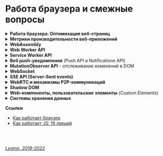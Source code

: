 <h1>Работа браузера и смежные вопросы</h1>

[//]: # (Работа браузера. Оптимизация веб-страниц)
<details id="optimization"><summary><b>Работа браузера. Оптимизация веб-страниц</b></summary><p>

- "дорогие" операции. `Relayout` / `repaint`
- "дорогие" операции чтения (getComputedStyle() и т.д.)

**Общая схема работы**

- Получение ресурсов (`Fetching`) - скачиваем
- Парсинг (`Parsing`)
  - `DOM` (Document Object Model) — абстрактное представление HTML-документа. Дерево
  - `CSSOM` (CSS Object Model) — абстрактное представление правил CSS в виде дерева.
    - Чтение стилей приостанавливает чтение кода страницы
    - Благодаря оптимизациям (например, сканеру предзагрузки) стили могут не блокировать чтение HTML,
    - Но они точно блокируют выполнение JS - в скрипте могут использоваться CSS-селекторы для выборки элементов.
  - по ходу натыкается на блокирующие элементы, например скрипты - приостанавливают обработку до своей полной загрузки.
- `Render Tree` - объединяет DOM и CSSOM в общее дерево рендеринга
  - в Render tree попадают только видимые элементы.
  - Для элементов у которых display: none, вычисления не будут производиться,
  - элементы с visibility: hidden будут участвовать в Layout/Reflow, так же как и псевдоэлементы, у которых имеется
    заполненное свойство content (div::before{content:”Hello”}), хотя их нет в DOM.
- `Layout` - вычисление позиции и размеров элементов.
  - «Расставляем» элементы на странице -> получаем `Layout tree`
  - все дальнейшие повторные операции правильнее называть `Reflow`. Иногда этот процесс называется просто Layout, во
    всех случаях.
  - Определение размеров и местоположений элементов происходит не за один проход по дереву, проход может происходить
    несколько раз, если элементы встречающиеся позже, влияют на предыдущие элементы. В целом это очень сложная
    процедура, требующая значительных вычислительных ресурсов.
  - если элементы не влияют на расположение и размеры других элементов, то их положение и размеры можно просчитать за
    один подход.
  - Именно поэтому при вёрстке макетов рекомендуется «находиться в потоке» — чтобы браузеру не приходилось несколько раз
    пересчитывать один и тот же элемент, так страница отрисовывается быстрее.
  - `Глобальный Layout` — процесс просчёта всего дерева полностью, то есть каждого элемента.
  - `Инкрементальный Layout` — просчитывает только часть.
- `Paint` - отрисовка
  - `Repaint` для последующих повторных операций.
  - Размера и положения элементов недостаточно чтобы отобразить страницу. Нужно знать каким образом «покрасить» эти
    элементы. На этапе Paint/Repaint браузер обходит Layout Tree и создает записи о том как будут отрисованы элементы на
    странице(позиция x,y, ширина, высота, цвет).
  - ресурсоемкий процесс, поэтому для хорошей отзывчивости вашей страницы, необходимо свести к минимуму операции которые
    вызывают Repaint. Вызвать Repaint могут изменения свойств color, background, visibility и подобных, в общем свойств
    которые не изменяют размеров и положения элемента
  - Если какие либо из этих свойств изменяются при анимации, тогда происходит Repaint элементов которые были затронуты и
    слои (об этом подробнее в разделе о Composite) к которым принадлежат эти элементы обрабатываются GPU.
  - каждый раз когда вызывается Reflow, за ним вероятнее всего последует Repaint элемента. То есть если вы измените
    элементу свойство width, произойдет Reflow, а затем и Repaint затронутых элементов.
- Композитинг (`Compositing`) — разделение содержимого страницы на «слои», которые браузер будет перерисовывать
  - Эти слои друг от друга не зависят, из-за чего изменение элемента в одном слое не затрагивает элементы из других
    слоёв, и перерисовывать их становится не нужно.
  - пора конечной отрисовки элементов на странице. Для этого браузер на этапе Composite группирует различные элементы по
    слоям, растрирует эти слои, то есть отрисовывает пиксели и затем объединяет эти слои в готовую страницу в отдельном
    потоке композитора (compositor thread ). Все это делается для повышения производительности страницы. Теперь при
    скролле страницы достаточно просто сдвинуть в необходимый отрисованный слой и заново объединить слои в потоке
    композитора.
  - Так как размеры слоев могут быть достаточно большими, поток композитора также разделяет их на части (Tiles) и
    отрисовывает в первую очередь те части, которые видны в данный момент в окне браузера.
  - Layout, и Paint работают за счёт CPU (central process unit), поэтому относительно медленные. Плавные анимации при
    таком раскладе невероятно дорогие.
  - Для плавных анимаций в браузерах предусмотрен композитинг (Compositing).
  - Именно из-за разнесения элементов по разным композиционным слоям свойство transform не так сильно нагружает браузер.
    Поэтому чтобы анимации не тормозили, их рекомендуется делать с применением transform и opacity.
  - этап Composite происходит в отдельном потоке композитора, а не в основном, то вычисления в JS никак не влияют на
    него. Даже если вся страница подвиснет из-за бесконечного цикла в JS, анимация которая реализована с помощью
    transform, opacity продолжит свое выполнение.
  - Благодаря тому что элементы расположены на отдельных слоях, Reflow и Repaint для элементов одного слоя не
    затрагивают элементы на остальных слоях, но бывают исключения
- `Reflow` (`Relayout`, `Layout`) и `Repaint` - перестановка и перерисовка
  - Браузер перерисовывает экран каждый раз, когда на странице происходят какие-то изменения.
  - Reflow срабатывает когда вы
    - меняете св-во стиля, которое отвечает за положение и размеры элемента — идёт Reflow всех элементов, на которые
      могут повлиять эти изменения
    - пытаетесь получить метрики элемента с помощью JS (`elem.getBoundingClientRect()`,
      `elem.offsetLeft`, `elem.clientLeft` и т.д.),
    - производите скроллинг
    - запускаете выполнение события.
  - Reflow могут быть подвергнуты как отдельные ветки Render Tree, так и все дерево.
  - Чем глубже вложенность элемента в Render Tree — тем больше элементов будут затронуты при Reflow. Поэтому сохраняйте
    структуру документа как можно более плоской.
  - Так же следует уменьшить количество CSS правил и избавиться от правил которые вы не используете.
  - Layout / Reflow происходит в основном потоке браузера — там же где исполняется JS, крутится Event Loop и т. д. Когда
    исполняется тяжелый JS-код, Reflow будет блокирован => интерактивность страницы также будет заблокирована.
  - Один цикл обновления (перерисовки страницы) — это `animation frame`.

**Общие рекомендации**

- Обращаться к DOM как можно реже.
  - Если обратился — сохрани элемент в переменной, чтоб не искать повторно
- Минимизируйте перерисовку (`Repaint`) и перестановку (`Reflow`).
  - Минимизировать изменения компоновки и геометрии (требуют перестановки Reflow, а потом Repaint):
    - Добавляются или удаляются визуальные элементы DOM
    - Элемент меняет положение
    - Элементы меняют размер (из-за полей, отступов, толщины границы, ширины, высоты и т. Д.)
    - Изменения содержимого, например, изменения текста или изображения заменены на другой размер
    - Отрисовка начальной страницы
    - Размер окна браузера изменен
  - Объединить несколько изменений DOM и изменений стиля в один пакет и применить их все сразу.
  -
  - ПОЧЕМУ:
    - `Reflow` / `Relayout`. Когда изменяется геометрия элемента (ширина и высота) - браузер пересчитывает
      геометрическое
      значение элемента и геометрию / положение других элементов, затронутых изменением. Например, border стал толще или
      к
      абзацу добавили текст. Браузер делает недействительными части дерева визуализации и перестраивает дерево
      визуализации.
    - `Repaint` - после завершения перекомпоновки браузер перерисовывает затронутую часть,
- Минимизировать количество запросов информации о макете
  - Избегать получения информации о макете:
    - `offset`: offsetTop, offsetLeft, offsetWidth, offsetHeight
    - `scroll`: scrollTop, scrollLeft, scrollWidth, scrollHeight
    - `client`: clientTop, clientLeft, clientWidth, clientHeight
    - `getComputedStyle()`
  - В процессе смены стиля лучше не использовать ни один из вышеперечисленных атрибутов.
  - Если запросил — назначь ее локальной переменной, и потом бери оттуда.
  -
  - ПОЧЕМУ:
    - браузеры используют "очереди", чтобы оптимизировать количество `Reflow` и выполнять их партиями. При запросе
      информации о макете (смещения, значения прокрутки или вычисляемую информацию о стиле) — браузер обновляет очередь
      и применяет все изменения, чтобы вернуть обновленное значение.
    - Информация о макете, возвращаемая этими свойствами и методами, должна быть обновлена, поэтому браузер должен
      выполнить изменения и переформатировать очередь отрисовки, чтобы вернуть правильное значение.
- Уменьшить количество `агентов событий`
  - Когда на странице много элементов, и каждый из них привязан к одному или нескольким событиям (например, `onclick`),
    это может повлиять на производительность.
  - Чем больше узлов DOM нужно получить и изменить, тем медленнее приложение.
  - Кроме того, дополнительные события требуют времени обработки, и браузеру необходимо отслеживать каждое событие,
    которое потребляет память.

**Критические этапы рендеринга (Critical Rendering Path)**

Последовательность шагов, которые выполняет браузер, когда преобразуется HTML, CSS и JS в пиксели на экране.<br>
Оптимизация этих шагов улучшает производительность рендера.

CRP состоит из работы с:

- Document Object Model (DOM),
- CSS Object Model (CSSOM),
- деревом рендера (render tree)
- компоновкой объектов (layout)

Объектная модель документа DOM создаётся в тот момент, когда браузер парсит HTML. Этот HTML может запрашивать
JavaScript, который может модифицировать DOM. HTML может запросить стили, которые участвуют в создании CSS Object Model.
Движок браузера комбинирует эти две объектные модели, чтобы создать дерево рендера (render tree). Компоновка (layout)
определяет размеры и позицию каждого элемента на странице. Как только компоновка определена - пиксели отрисовываются на
экране.

- [MDN - Критические этапы рендеринга](https://developer.mozilla.org/ru/docs/Web/Performance/Critical_rendering_path)
- [MDN - Понимание критического пути рендеринга](https://habr.com/ru/post/320430/)
- [MDN - Web Performance (ru)](https://developer.mozilla.org/ru/docs/Web/Performance)

***

**Советы по оптимизации рендеринга web-страниц (разбирать)**

**Оптимизация производительности рендеринга**

- в первую очередь загружать критические запросы (html,css, шрифты...). Т.е. управлять приоритетом загрузки статического
  контента. Например через `<link rel="preload">`
- Использование CSS-спрайтов
- Уменьшите количество HTTP-запросов. Используйте поддомены для параллельного скачивания
- Оптимизация изображений - формат, размер, вектор, CSS-графика...
- Оптимизировать количество шрифтов
- JS - избегать лишних зависимостей
- Используйте CDN для загрузки популярных JavaScript библиотек
- минимизация CSS & JS
- Разделение кода (code splitting) - ленивая загрузка, динамический импорт... Подгружать не самые важные вещи только
  когда они понадобятся
- кэширование - на стороне сервера, на стороне клиента ( HTTP-заголовок Expires )

***

- JS.
  - не блокировать пользовательский интерфейс
  - эффективно использовать память
  - избегать использования setTimeout() и setInterval() для обновления внешнего вида элементов страниц.
  - переносить длительные вычисления в [`веб-воркеры`](/Pages/Network/Browser.md).
  - для изменений в DOM использовать микро-задачи, разбитые на N кадров.
- Прочее
  - уменьшить сложность CSS селекторов.
  - Уменьшите число элементов, для которых вычисляем стили. Лучше менять стиль N элементов, а не всю стр.
  - Стараться не менять этих свойств: ширина, высота, позиция элемента (геометр. характеристики) — они требуют
    изменения макета.
  - Использовать flexbox вместо старых моделей создания макетов - работает быстрее, дает сильный прирост
    производительности.
  - Избегайте периодического изменение параметров элементов и их последующего считывания. Т.е. меняю стиль элемента (
    например, динамически добавляю CSS-класс), а потом считываю его параметры (вроде offsetHeight или offsetWidth) из
    предыдущего кадра => браузеру надо применить изменения стиля, создать макет и возвратить нужные данные.
  - Избегать анимации свойств элементов, которые вызывают изменение макета страницы (например width и height)

Если вы хотите оптимизировать своё приложение с учётом особенностей рендеринга страниц, существует пять основных
областей, которые вы можете контролировать, и на которые нужно обратить внимание.

- **JavaScript**. В предыдущих материалах этой серии мы рассказывали о том, как писать оптимизированный JS-код, не
  блокирующий пользовательский интерфейс, эффективно использующий память и реализующий другие полезные техники. Когда
  речь идёт о рендеринге, нам нужно учитывать то, как JS-код будет взаимодействовать с элементами DOM на странице.
  JavaScript может вносить множество изменений в пользовательский интерфейс, особенно если речь идёт об одностраничных
  приложениях.
- **Вычисление стилей**. Это — процесс определения того, какое CSS-правило применяется к конкретному элементу с учётом
  соответствующих этому элементу селекторов. После определения правил осуществляется их применение и вычисление
  итогового стиля для каждого элемента.
- **Формирование макета страницы**. После того, как браузер узнает о том, какие стили применяются к элементу, он может
  приступить к вычислению того, как много места на экране займёт этот элемент, и к нахождению его позиции. Модель макета
  веб-страницы указывает на то, что одни элементы могут влиять на другие элементы. Например, ширина элемента <body>
  может влиять на ширину дочерних элементов, и так далее. Всё это означает, что процесс формирования макета — это
  задача, требующая интенсивных вычислений. Кроме того, вывод элементов выполняется на множество слоёв.
- **Отрисовка**. Именно здесь выполняется преобразование всего, что было вычислено ранее, в пиксели, выводимые на экран.
  Этот процесс включает в себя вывод текста, цветов, изображений, границ, теней, и так далее. Речь идёт о каждой видимой
  части каждого элемента.
- **Компоновка**. Так как части страницы вполне могут быть выведены на различных слоях, их требуется совместить в едином
  окне в нужном порядке, что приведёт к правильному выводу страницы. Это очень важно, особенно — для перекрывающихся
  элементов.

**Оптимизация JS-кода**

JavaScript-код часто приводит к изменению того, что можно наблюдать в браузере. Особенно это актуально для
одностраничных приложений. Вот несколько советов, касающихся оптимизации JS для улучшения процесса рендеринга страниц.

- Избегайте использования функций setTimeout() и setInterval() для обновления внешнего вида элементов страниц. Эти
  функции вызывают коллбэк в некоторый момент формирования кадра, возможно, в самом конце. Нам же нужно вызвать команду,
  приводящую к визуальным изменениям, в начале кадра, и не пропустить его.
- Переносите длительные вычисления в веб-воркеры.
- Используйте для выполнения изменений в DOM микро-задачи, разбитые на несколько кадров. Этим следует пользоваться
  тогда, когда задача нуждается в доступе к DOM, а доступ к DOM, из веб-воркера, например, получить нельзя. Это
  означает, что большую задачу нужно разбить на более мелкие и выполнять их внутри requestAnimationFrame, setTimeout,
  или setInterval, в зависимости от особенностей задачи.

**Оптимизация CSS**

Модификация DOM путём добавления и удаления элементов, изменения атрибутов и других подобных действий приведёт к тому,
что браузеру придётся пересчитать стили элементов, и, во многих случаях, макет всей страницы, или, по крайней мере,
некоторой её части. Для оптимизации процесса рендеринга страницы учитывайте следующее.

- Уменьшите сложность селекторов. Использование сложных селекторов может привести к тому, что работа с ними займёт более
  50% времени, необходимого для вычисления стилей элемента, остальное время уйдёт на конструирование самого стиля.
- Уменьшите число элементов, для которых нужно выполнять вычисление стилей. То есть, лучше, если изменение стиля будет
  направлено на несколько элементов, а не на всю страницу.

**Оптимизация макета**

Пересчёт макета страницы может требовать серьёзных системных ресурсов. Для оптимизации этого процесса примите во
внимание следующее.

- Уменьшите число ситуаций, приводящих к пересчёту макета. Когда вы меняете стили, браузер выясняет, требуется ли
  пересчёт макета для отражения этих изменений. Изменения свойств, таких, как ширина, высота, или позиция элемента (в
  целом, речь идёт о геометрических характеристиках элементов), требуют изменения макета. Поэтому, без крайней
  необходимости, не меняйте подобные свойства.
- Всегда, когда это возможно, используйте модель flexbox вместо более старых моделей создания макетов. Эта модель
  работает быстрее, чем другие, что может дать значительный прирост производительности.
- Избегайте модели работы с документом, предусматривающей периодическое изменение параметров элементов и их последующее
  считывание. В JavaScript доступны параметры элементов DOM (вроде offsetHeight или offsetWidth) из предыдущего кадра.
  Считывание этих параметров проблем не вызывает. Однако, если вы, до чтения подобных параметров, меняете стиль
  элемента (например, динамически добавляя к нему какой-то CSS-класс), браузеру потребуется потратить немало ресурсов
  для того, чтобы применить изменения стиля, создать макет и возвратить в программу нужные данные. Это может замедлить
  программу, подобного стоит избегать всегда, когда это возможно.

**Оптимизация отрисовки**

Часто эта задача отнимает больше всего времени, поэтому важно избегать ситуаций, приводящих к перерисовке страницы. Вот
что здесь можно сделать.

- Изменение любого свойства, за исключений трансформаций и изменений прозрачности, приводит к перерисовке. Используйте
  эти возможности умеренно.
- Если ваши действия вызвали пересчёт макета, это приводит и к вызову перерисовки страницы, так как изменения
  геометрических параметров элемента ведут и к его визуальным изменениям.
- Уменьшайте области страниц, которые необходимо перерисовывать, грамотно управляя расположением слоёв и анимацией.

**Оптимизация производительности анимаций**

Как и за всё остальное в этом мире, за анимацию надо платить. При этом анимирование некоторых свойств обходится
«дешевле», чем анимирование других. Например, анимирование свойств width и height элемента приводит к изменению его
геометрии и может привести к тому, что другие элементы на странице переместятся или изменят размер. Этот процесс
называется формированием макета страницы. Об этом мы говорили в одном из предыдущих материалов.

В целом, следует избегать анимации свойств элементов, которые вызывают изменение макета страницы или её перерисовку. Для
большинства современных браузеров это означает ограничение анимациями opacity и transform.

**Ссылки**

- [Высокопроизводительная работа JS-Dom](https://russianblogs.com/article/26561365280/)
- [Дока - Как браузер рисует страницы](https://doka.guide/js/how-the-browser-creates-pages/)
- [Medium - Reflow, Repaint, Composite — что это и как это работает?](https://rashidovr.medium.com/reflow-repaint-composite-%D1%87%D1%82%D0%BE-%D1%8D%D1%82%D0%BE-%D0%B8-%D0%BA%D0%B0%D0%BA-%D1%8D%D1%82%D0%BE-%D1%80%D0%B0%D0%B1%D0%BE%D1%82%D0%B0%D0%B5%D1%82-a777c5760295)

- [Как работает JS: движки рендеринга веб-страниц и советы по оптимизации их производительности](https://habr.com/ru/company/ruvds/blog/351802/)
- [Как работает браузер](https://www.html5rocks.com/ru/tutorials/internals/howbrowserswork/)
- [Mozilla Firefox - документация по инструментам разработчика Firefox](https://developer.mozilla.org/ru/docs/Tools)

- [Как работает JS: движки рендеринга веб-страниц и советы по оптимизации их производительности](https://habr.com/ru/company/ruvds/blog/351802/)
- [Оптимизация веб-страницы: подробное руководство (2017)](https://proglib.io/p/web-optimization)
- [Руководство разработчика по оптимизации скорости работы веб-сайтов](https://zen.yandex.ru/media/nuancesprog/rukovodstvo-razrabotchika-po-optimizacii-skorosti-raboty-vebsaitov-5f591dc3deed59545af749b5)

- [MDN - Критические этапы рендеринга](https://developer.mozilla.org/ru/docs/Web/Performance/Critical_rendering_path)
- [MDN - Понимание критического пути рендеринга](https://habr.com/ru/post/320430/)
- [MDN - Web Performance (ru). ИЗУЧАТЬ!](https://developer.mozilla.org/ru/docs/Web/Performance)

<br></p>
</details>   

[//]: # (Метрики производительности веб-приложений)
<details><summary><b>Метрики производительности веб-приложений</b></summary><p>

Есть много разных метрик - люди смотрят сайт с разных устройств, из разных стран, на разных браузерах, с интернетом разной скорости...<br>
Поэтому используют `многомерное (многовариантное) тестирование`

Раньше использовали метрику «PageLoad» — однократное измерение времени открытия страницы. Но сейчас всё сложнее.
<br>
<br>

**Core Web Vitals**

Набор показателей, для измерения фактической производительности веб-сайта<br>
Представлен Google в 2019 году.

Эти метрики измеряются во всех браузерах на базе Chrome. Для Desktop и Android.<br> 
Включая робота Googlebot, который использует эти оценки, чтобы влиять на рейтинг страницы.

Метрики Core Web Vitals
- `Показатель первого контента` (First Contentful Paint, FCP)
  - сколько времени требуется, чтобы показать пользователю, что запрос получен и страница загрузится/
  - Например - отображение title страницы на вкладке браузера
- `Показатель наиболее объемного контента` (Largest Contentful Paint, LCP)
  - сколько времени требуется, чтобы браузер отобразил на экране наибольший объем содержимого.
- `Совокупный сдвиг макета` (Cumulative Layout Shift, CLS)
  - измеряет, насколько содержимое страницы перемещается по мере загрузки и рендеринга другого содержимого
  - Сдвиги макета, которые передвигают важный контент, действительно неприятны в использовании.
- `Задержка первого входа` (First Input Delay, FID)
  - действительно ли страница уже загружена, когда пользователь думает, что видит готовую страницу. 
  - Если браузер загружает, анализирует и запускает JavaScript, когда пользователь нажимает на страницу, будет задержка, пока браузер не сможет обработать событие и инициировать событие клика. FID измеряет эту задержку.
- `Время до первого байта` (Time To First Byte, TTFB)
  - время, пока сервер не вернет первый байт данных
- `Индекс скорости` (Speed Index, SI)
  - измеряет видимые изменения во время загрузки веб-страницы, чтобы определить, когда пользователь считает, что веб-страница загружена.
- `Время до интерактивности` (Time to Interactive, TTI)
  -  показатель `Chrome Lighthouse`, который измеряет время, необходимое для того, чтобы страница стала полностью интерактивной, включая отрисовку, завершение JavaScript и завершение браузером своих фоновых задач.
- `Общее время блокировки` (Total Blocking Time, TBT)
  - время, когда ввод данных пользователем откладывается из-за фоновых задач браузера, таких как обработка JavaScript или синтаксический анализ CSS. 
  - Измеряет, насколько загружен браузер, чтобы загрузить вашу веб-страницу.
- `` ()
  - 
<br>
<br>




**ДРУГИЕ МЕТРИКИ**

**Метрики производительности сайта**
- Время появления заголовка
  - от запроса до момента когда заголовок вашего сайта появляется на вкладке браузера
  - определяется скоростью доставки с исходного сервера в браузер пользователя
- Время рендеринга
  - от запроса до отображения содержимого в окне
- Время начала взаимодействия 
  - от запроса до момента когда пользователь может что-то сделать на странице
- Время работы DNS
  - сколько требуется провайдеру DNS для преобразования доменного имени в IP-адрес
- Время соединения
  - от запроса до установления соединения между браузером и сервером
- Время до первого байта
  - от запроса до получения первого байта
  - Порядок, в котором пользователи получают информацию, важен, и некоторые небольшие изменения в вашем коде могут повысить этот показатель производительности веб-сайта.
  - Статический контент, который кажется одинаковым для всех пользователей, должен быть отделен от динамического контента, специфичного для отдельного посетителя. Таким образом, пользователи сразу же получат ваш контент, ожидая загрузки более медленного персонализированного контента.
- Время до последнего байта
  -  Качество вашего кода и запросов к базе данных играют большую роль в этом показателе.
<br>
<br>

**Сложность контента и метрики производительности сайта**
- Общий вес
  - Общее количество байтов, которые получает пользователь.
  - Средний размер страницы в 2010 - 0,7 mb (702 kb)
  - Средний размер страницы в 2016 - 2,3 mb
  - Средний размер страницы в 2022 - 4,6 мб
- Общее количество assets
  - в данном случае важно именно количество, а не вес каждого. Несколько крупных загрузятся быстрее чем много мелких. 
  - Поэтому используется объединение, спрайты картинок и т.д. 
  - `assets` (в данном контексте) — наборы файлов, которые используются на HTML-странице.Файлы css, скрипты, изображения, шрифты... Иногда так называют только css- и js-файлы.
  - Основной подход – все css- и js-файлы собираются в папке, там они объединяются, и уже оттуда они подключаются в HTML-код. При объединении файлов может использоваться сжатие (минификация) – удаление лишних пробелов, переводов строк, комментариев и т.д.
- Сторонние домены
  - чем меньше ресурсов расположено на сторонних доменах - тем больше контроля.
  - желательно размещать все ресурсы на своем домене или на проверенных доменах, которым доверяю
    <br>
    <br>

**Поведение пользователя и метрики производительности сайта**
- Частота ошибок сайта
  - Среднее количество проблемных запросов по сравнению с общим количеством запросов.
  - Например, может увеличиться количество ошибок при высоких нагрузках - когда много пользователей одновременно запрашивают ресурс с сервера.
- Показатель отказов
  - когда пользователь быстро уходит с сайта, не просмотрев его толком
  - Возможными причинами высоких показателей отказов могут быть плохо подобранные ключевые слова, медленная загрузка или неприятный графический дизайн.
- Топ страниц
  - отслеживать какие страницы сайта самые популярные => можно сделать вывод: что нужно пользователям, и доработать сайт
- Показатель конверсии
  - позволяет вам узнать, делают ли пользователи то, что вы хотите, когда они посещают ваш сайт. 
  - Коэффициент конверсии рассчитывается путем простого деления количества уникальных посетителей на количество конверсий.
    <br>
    <br>

**Реальная и воспринимаемая производительность**

Прежде всего важна «воспринимаемая произодительность».<br>
Например, реализация ленивой загрузки технически может сделать ваш сайт быстрее, но добавление индикатора прогресса к отдельным ресурсам по мере их загрузки заставляет пользователей лучше осознавать проходящее время, поэтому они на самом деле воспринимают сайт как загружаемый медленно. Если вы собираетесь использовать ленивую загрузку, не забудьте убрать индикатор.
<br>
<br>

**Ссылки**

- [Измерение веб-производительности в 2021 году: полное руководство](https://webformyself.com/izmerenie-veb-proizvoditelnosti-v-2021-godu-polnoe-rukovodstvo/)
- [Habr - Lighthouse. Руководство по оптимизации сайтов для начинающих](https://habr.com/ru/company/htmlacademy/blog/585866/)
- [Firefox Profiler - Оф. документация (en)](https://profiler.firefox.com/docs/#/)
- [Habr - Метрики производительности для исследования невероятно быстрых веб-приложений (2019)](https://habr.com/ru/company/ruvds/blog/470872/)
- [Измеряем производительность веб-приложений. Progressive Web Metrics: что это, зачем нужно и как использовать (2017)](https://gb.ru/posts/what_is_pwm)
- [MDN - Основы производительности](https://developer.mozilla.org/ru/docs/Web/Performance/Fundamentals)
- [Habr - Чем измерить метрики производительности приложения (2022)](https://habr.com/ru/company/2gis/blog/659239/)
- [14 важных показателей производительности сайта, которые вам стоит использовать (en)](https://www.keycdn.com/blog/website-performance-metrics)

<br></p>
</details>


[//]: # (WebAssembly)
<details><summary><b>WebAssembly</b></summary><p>

WebAssembly (WASM) — бинарный формат, позволяющий запускать код в браузере

Точнее: бинарный формат инструкций для стековой виртуальной машины. WebAssembly спроектирован как портативная цель
компиляции для высокоуровневых языков, таких как C/C++/Rust, которую можно развертывать в web для клиентских и серверных
приложений.

Представляет собой переносимое абстрактное синтаксическое дерево, обеспечивающее как более быстрый анализ, так и более
быстрое выполнение кода, чем JavaScript.

Это эффективный низкоуровневый байт-код для веб-приложений. Wasm даёт возможность разработки функционала веб-страниц на
языках, отличных от JavaScript (например, это C, C++, Rust и другие). Код на этих языках компилируется (статически) в
WebAssembly. В результате получается веб-приложение, которое быстро загружается и отличается очень высокой
производительностью.

**Зачем?**

- быстро исполнять код в браузере. Быстрее чем JavaScript — в идеале, со скоростью света родного кода нашего процессора.
- Zero configuration — решение «из коробки», без установки, нужен только браузер.
- Безопасно — новая технология не должна создавать новых угроз.
- Кросс-платформенно — у нас есть несколько платформ, включая мобильные, несколько операционных систем.
- Удобно для разработчиков — нужны удобные средства разработки и отладки.

В принципе,эту задачу решает JS. Что плохо: нужен плагин и/или runtime ⇒ нет zero configuration. У JS есть внутренние
ограничения, которые уже не позволят сделать его радикально быстрее.

Потенциальные альтернативы (не прижились):

- NaCl (Native Client) - Google
- PNaCl (Portable Native Client) - LLVM IR subset.
- asm.js - Mozilla

**Преимущества WebAssembly**

- Скорость — почти как родной код.
- Эффективность — бинарный формат, быстрый парсинг и компиляция.
- Портируемость — все браузеры и операционные системы.
- Безопасность — запуск в sandbox.
- Удобство отладки — поддержка отладки в браузерах, отладчик есть уже сейчас.
  - Открытый стандарт — то есть это уже не инициатива отдельной компании, пытающейся «перетянуть одеяло на себя». Стандарт уже принят, в 2017 году.

**Так что же такое WebAssembly?**

- Бинарный формат
- НЕ язык программирования, а байт-код. Мы же не называем Java-байткод языком программирования.
- Загружается в браузер и исполняется в браузере. Формально, WebAssembly исполняется JavaScript-движком, а не самим
  браузером, поэтому есть и другие варианты исполнения, например, под NodeJS.
- Исполняется виртуальной машиной. Это простая стековая машина с памятью, простота позволяет легко реализовать её для
  любого современного процессора.
- НЕ имеет ничего общего с Web, кроме того что общается с внешним миром через JavaScript. Действительно, WebAssembly это
  просто виртуальная машина, имеющая память и исполняющая инструкции.

**Unsorted**
WebAssembly - это просто куски кода внутри js-программы которые работают максимально быстро.
Также и WebCL(использование параллельных вычеслений на видеокарте)

Просто js работает в 2-5 раз медленнее чем аналогичная программа на Си (производительность отжирает интерпретатор).
Для преодоления этой проблемы в js внедряют WebAssembly и WebCL чтобы добиться максимально возможной производительности

Улучшение JavaScript: Реализуйте все критичные вещи на wasm и импортируйте его как стандартный JavaScript модуль.

WebAssembly определяет абстрактное синтаксическое дерево (как и JavaScript) в бинарном формате. Вы можете писать код и
чистить его от ошибок в текстовом формате. WebAssembly легко читаем.

Улучшение для браузеров: Браузеры будут понимать бинарный формат, а это значит, что разработчики смогут компилировать
бинарники, которые можно сжать гораздо больше, чем используемые сегодня текстовые файлы с JavaScript. Чем меньше файл,
тем быстрее загрузка. В зависимости от возможностей оптимизации времени компиляции, код на WebAssembly может
передаваться и запускаться быстрее, чем на JavaScript!

Цель для компиляции: Возможность другим языкам, получить первоклассную двоичную поддержку через весь стек веб-платформы.

WebAssembly может увеличить скорость JavaScript в разы!

WebAssembly позволяет использовать больше языков в веб-разработке

WebAssembly добавляет вещи, которые большинство JS разработчиков не хотят видеть в JavaScript. Сама функциональность
нужна, но вот в JavaScript ей места точно нет. Тем более, что мы можем получить все эти функции с помощью компиляции с
других языков программирования.

Фактически, WebAssembly предоставляет нам альтернативный компилятор — созданный специально для этих целей.

Теперь, нам будет гораздо легче портировать код, который сильно зависит от, например, совместно используемых цепочек
памяти. Я уверен, что написать компилятор для WebAssembly будет легче, чем написать компилятор для JavaScript, а все
потому, что первый гарантирует лучший перенос функций языка в заданное абстрактное синтаксическое дерево.

То, что все старые языки программирования теперь без проблем могут быть использованы в Сети — это хорошо, однако главное
не в этом.

WebAssembly является отличным основанием для разработчиков начать работу над новыми языками программирования.

<br>

WebAssembly или wasm – это низкоуровневый формат байт-кода для клиентских скриптов на стороне браузера.

При компиляции в WebAssembly вы делаете свою программу доступной для всех платформ, на которых поддерживается wasm,
другими словами, для всех браузеров (и не только)

На практике WebAssembly реализуется разработчиками браузеров на основе существующего JavaScript-движка. По сути, он
предназначен для замены JavaScript как целевого языка. Например, вместо компиляции TypeScript в JavaScript его
разработчики теперь могут компилировать свой код в WebAssembly. Иными словами, это не новая виртуальная машина, это
новый формат для той же самой виртуальной машины JavaScript, которая включена в каждый браузер. Это позволит
использовать существующую инфраструктуру JavaScript без использования самого JavaScript.

Во-первых, новый формат WebAssembly обещает значительное увеличение производительности парсинга - тип бинарного формата,
используемый в WebAssembly, может быть декодирован гораздо быстрее, чем JavaScript может быть пропарсен (эксперименты
показывают более чем 20-кратную разницу). Это позволит использовать в вебе ПО, которое раньше было бы нецелесообразно
разрабатывать, например: виртуальные машины, виртуальную реальность, распознавание изображений и многое другое.

Больше не придётся использовать JavaScript для веба, только потому что это единственное, что выполняется в браузере.
JavaScript имеет плохую репутацию, хотя на самом деле это хороший язык в том, для чего он предназначен: позволяет быстро
писать небольшие скрипты. Однако в настоящее время вы вынуждены использовать его для всего, что запускается в вебе, и
это проблема для многих крупных проектов.

WebAssembly можно будет переносить на другие платформы. Это означает, что, если вы пишете программное обеспечение на
языке, который компилируется в WebAssembly, вы сможете запустить его на .NET.

<br>

В отличие от других подходов для достижения нативного опыта, WebAssembly не требует встроенных плагинов, а запускается
внутри веб-платформы. Это значит, что разработчики могут интегрировать библиотеки WebAssembly для сложных вычислительных
процессов (сжатие данных, распознавание лиц) в существующие JavaScript-приложения для снижения нагрузки.

WebAssembly – это инициатива, направленная на создание безопасного, переносимого и быстрого для загрузки и исполнения
формата кода, подходящего для Web. WebAssembly – это не язык программирования. Это – цель компиляции, у которой имеются
спецификации текстового и бинарного форматов. Это означает, что другие низкоуровневые языки, такие, как C/C++, Rust,
Swift, и так далее, можно скомпилировать в WebAssembly. WebAssembly даёт доступ к тем же API, что и браузерный
JavaScript, органично встраивается в существующий стек технологий. Для компиляции кода в формат WebAssembly используется
Emscripten.

Emscripten – это компилятор из байт-кода LLVM в JavaScript. То есть, с его помощью можно скомпилировать в JavaScript
программы, написанные на C/C++ или на любых других языках, код на которых можно преобразовать в формат LLVM.

Веб-приложения, написанные на WebAssembly, могут запускаться на скорости, близкой к нативной, потому что весь код
анализируется и компилируется преждевременно. Браузер сразу видит инструкции на машинном языке, которые он может сразу
проверить, оптимизировать и запустить.

В каком-то смысле WebAssembly меняет работу веб-разработчика и фундаментальные свойства веба. С помощью WebAssembly и
сопутствующего набора инструментов программы, написанные на C и C++, могут быть перемещены в веб для запуска с близкой к
нативным приложениям производительностью. Мы ожидаем, что, с развитием WebAssembly, вы сможете поступать так же с
языками создания мобильных приложений – то есть, Java, Swift и C#.

<br>

**Время загрузки**

Для того, чтобы запустить JavaScript-программу, браузеру сначала нужно загрузить все .js-файлы, которые хранятся и
передаются по сети в виде обычного текста.

Wasm — это низкоуровневый язык, похожий на ассемблер. WebAssembly-программы загружаются браузером быстрее, так как через
интернет нужно передать уже скомпилированные файлы в весьма компактном бинарном формате.

**Выполнение**

Сегодня wasm-программы выполняются лишь на 20% медленнее чем машинный код. Это, без сомнения, достойный результат. Ведь
речь идёт о формате, который компилируется в особом окружении и запускается с применением множества ограничений, которые
обеспечивают высокий уровень безопасности. Подобное замедление в сравнении с машинным кодом в этом свете выглядит не
таким уж и большим. Кроме того, в будущем ожидается повышение производительности wasm-кода.

Ещё интереснее то, что wasm платформенно-независим. Его поддержка имеется во всех ведущих браузерных движках, которые
демонстрируют примерно одинаковую производительность при выполнении wasm-кода.

**Оптимизация кода**

Если рассматривать wasm в конвейере JS-движка, то окажется, что wasm-код не нуждается в анализе и в нескольких проходах
компиляции. Он уже оптимизирован и готов к использованию. Т.е. мы проскакиваем несколько трудозатратных стадий.

Wasm-код оптимизируется в ходе статической компиляции. При работе с ним не нужно разбирать текстовые файлы. Благодаря
wasm в нашем распоряжении оказываются бинарные файлы, которые достаточно лишь преобразовать в машинный код. Все
улучшения в этот код были внесены при компиляции, которая производится до того, как он попадает в браузер.
Всё это делает выполнение wasm гораздо более эффективным, так как немало шагов по превращению текста программы в
оптимизированный машинный код можно пропустить.

**Ссылки:**

- [Habr - Знакомство с WebAssembly](https://m.habr.com/ru/post/342180/)
- [Habr - Как работает JS: особенности и сфера применения WebAssembly](https://habr.com/ru/company/ruvds/blog/343568/)
- [Habr - WebAssembly: начало новой эры](https://m.habr.com/ru/post/261205/)
- [Почему WebAssembly значительно изменит веб](https://apptractor.ru/info/articles/pochemu-webassembly-znachitelno-izmenyaet-veb.html)
- [Введение в WebAssembly: как устроена технология и почему она важна](https://tproger.ru/translations/introduction-to-webassembly/)
- [Википедия - WebAssembly](https://ru.wikipedia.org/wiki/WebAssembly)

<br></p>
</details>  

[//]: # (Web Worker API)
<details><summary><b>Web Worker API</b></summary><p>

Веб-воркеры — это потоки, принадлежащие браузеру, которые можно использовать для выполнения JS-кода без блокировки цикла
событий. Введены в HTML 5.

Ещё раз: это часть браузерного API! Не является частью JS. Просто из JS можно взаимодействовать с этими возможностями
браузера. Веб-воркеры не реализованы в Node.js — там есть концепция «кластеров» или «дочерних процессов», а это уже
немного другое.

Позволяет частично снять ограничения, которые накладывает на JS концепция однопоточности.

Веб-воркеры позволяют разработчику размещать задачи, для выполнения которых требуются длительные и сложные вычисления,
интенсивно задействующие процессор, в фоновых потоках, без блокировки пользовательского интерфейса, что позволяет
приложениям оперативно реагировать на воздействия пользователя.

Веб-воркеры позволяют выполнять тяжёлые в вычислительном плане и длительные задачи без блокировки потока
пользовательского интерфейса. На самом деле, при их использовании вычисления выполняются параллельно. Перед нами
настоящая многопоточность. Они отлично подходят для того, чтобы выполнять тяжёлые вычислительные операции, не замедляя
работу пользовательского интерфейса.

Web workers создаются в отдельных js-файлах. Выполняются в изолированных потоках в браузере.

Страница создаёт web-worker (используя специальный файл), браузер создаст новый поток, который асинхронно загрузит этот
файл. Страница, создавшая веб-воркер, может взаимодействовать с ним. Например - обмениваться с ним данными, используя
JSON-объект.

Когда воркер получает сообщение и понимает, чего от него хотят, он будет выполнять вычисления самостоятельно, не
блокируя цикл событий. То, чем занимается воркер, выглядит как стандартная JS-функция. Когда вычисления завершены, их
результаты передаются главной странице.

**Ограничения**
Веб-воркерам, из-за их многопоточной сущности, доступен лишь ограниченный набор возможностей JavaScript - из них нельзя
менять DOM, вызывать методы объектов window, document, parent и ещё много чего. Всё это значит, что веб-воркеры не могут
манипулировать DOM (и, таким образом, не могут прямо влиять на пользовательский интерфейс). Поначалу может показаться,
что это значительно усложняет использование веб-воркеров, однако со временем, узнав о том, как правильно использовать
веб-воркеры, вы начнёте воспринимать их как отдельные «вычислительные машины», в то время как то, что относится к работе
с пользовательским интерфейсом, будет выполняться в коде страницы. Воркеры будут выполнять тяжёлые вычисления, и после
того, как работа будет завершена, отправлять результаты на страницу, вызывающую их, код которой уже внесёт необходимые
изменения в пользовательский интерфейс.

**Сценарии использования веб-воркеров**

- Рендеринг трёхмерных сцен
- Шифрование
- Предварительная загрузка данных.
- Прогрессивные веб-приложения. Прежде всего - работа с хранилищем данных на стороне клиента (IndexedDB или похожее API)
  .
- Проверка правописания.

**Ссылки**

- [Как работает JS: веб-воркеры и пять сценариев их использования](https://habr.com/ru/company/ruvds/blog/348424/)

<br></p>
</details>

[//]: # (Service Worker API)
<details><summary><b>Service Worker API</b></summary><p>

Сервис-воркеры — это разновидность веб-воркеров.<br>
Это API позволяет приложениям поддерживать оффлайновые сценарии работы, даёт программисту контроль над тем, как
приложение взаимодействует с внешними ресурсами. Включает механизмы перехвата запросов, возврата кэшированных данных и
кэширования новых материалов.

Service worker это скрипт, который выполняется браузером в фоне, отдельно от веб-страницы и способен выполнять функции
для которых не требуется взаимодействие со страницей или пользователем. На практике Service Worker API позволяет делать
такую магическую вещь, как кеширование файлов онлайн веб-приложения на локальное устройство пользователя и затем
работать полностью в оффлайне, если нужно. В будущем планируется добавить такие классные вещи как синхронизация кеша в
фоне, то есть даже если пользователь не находится сейчас на вашем сайте, сервис-воркер все равно сможет запуститься и
скачать обновления например. А также доступ к PushApi из фона опять же (то есть при получении обновления отправить вам
пуш-уведомление).

**Важные характеристики:**

- Они выполняются в собственном глобальном контексте, ServiceWorkerGlobalScope.
- Они не привязаны к конкретной странице.
- Они не имеют доступа к DOM.
- Работают только по https

Жизненный цикл сервис-воркера не имеет ничего общего с жизненным циклом веб-страницы. Воркер регистрируется в API
браузера и продолжает работать, даже когда вкалдака с сайтом закрыта.

**Некоторые сценарии использования**

- Push-уведомления. Они позволяют пользователям настраивать периодические уведомления, поступающие из веб-приложений.
- Фоновая синхронизация. Этот механизм даёт возможность откладывать выполнение неких действий до тех пор, пока у
  пользователя не будет стабильного соединения с интернетом. При использовании системы фоновой синхронизации разработчик
  может быть уверен в том, что если пользователь, скажем, хочет сохранить изменения документа, отредактированного в
  веб-приложении без доступа к сети, эти изменения не пропадут.
- Периодическая синхронизация (ожидаемая возможность). Это API, которое предоставляет функционал для управления
  периодической фоновой синхронизацией.
- Работа с геозонами (ожидаемая возможность). Данная возможность позволяет приложению предоставлять пользователю
  полезный функционал на базе его географического положения, и, в частности, основываясь на событиях попадания
  пользователя в заранее заданную область.

**Ссылки**

- [Habr - Как работает JS: сервис-воркеры](https://habr.com/ru/company/ruvds/blog/349858/)
- [MDN ru](https://developer.mozilla.org/ru/docs/Web/API/Service_Worker_API)
- [MDN en](https://developer.mozilla.org/en-US/docs/Web/API/Service_Worker_API)
- [Service Workers: an Introduction (en)](https://developers.google.com/web/fundamentals/primers/service-workers/)
- [Habr - Service Workers. Инструкция по применению](https://habr.com/ru/company/2gis/blog/345552/)
- [Habr - ]()
- [Habr - Подводные камни Service Workers](https://habr.com/ru/post/351194/)
- [Введение в Service Worker'ы](https://getinstance.info/articles/javascript/introduction-to-service-workers/)

<br></p>
</details>

[//]: # (Веб push-уведомления. Push API и Notifications API)
<details><summary><b>Веб push-уведомления</b> (Push API и Notifications API)</summary><p>

Технология позволяет пользователям подписываться на периодические уведомления веб-приложений, которые направлены на то,
чтобы сообщать подписчикам о появлении новых материалов, или возникновении событий, которые могут представлять для них
интерес.

Одним из механизмом, обеспечивающих работу push-уведомлений, являются сервис-воркеры.

Пользователь получит сообщение, даже есул у него не открыта вклдака с данным сайтом, достаточно просто запустить
браузер.

Более того, пользователь получит сообщение, даже если оно произошло некоторое время назад, например вчера. Т.е. ты два
дня не включал компьютер, запускаешь браузер - а тебе приходит сообщение "На любимом сайте вышла новая статья про
котиков". Это достигается благодаря тому, что:

1. используются промежуточные push-сервисы, например Google FСM. Т.е. новостной сайт отправляет сообщение не напрямую в
   мой браузер, а специальному сервису в Интернете. Сервис ставит сообщение в очередь и отправляет его нужному браузеру
2. у каждого push-сообщения есть "время жизни" (специальный параметр, задаётся прис оздании сообщения). Пока это время
   не истекло - push-сервис будет пытаться отправить сообщение браузеру.

Ещё там есть ключи (открытые и закрытые) - чтоб сервис push-уведомлений знал, какой сервер приложения подписал
пользователя, и был уверен что это — тот же самый сервер, который отправляет уведомления конкретному пользователю.
Браузер передаёт applicationServerKey (открытый ключ) push-сервису в ходе оформления подписки. Это означает, что
push-сервис сможет связать открытый ключ приложения с подпиской.

Разумеется, работает это всё только в сравнительно новых браузерах, которые поддерживают Push API и Notifications API.
Ну, и сервер тоже надо настроить, чтоб он мог отсылать эти самые push-сообщения

***

HTTP/2 вводит технологию Server Push, которая позволяет серверу отправлять данные в клиентский кэш по собственной
инициативе. Однако, при использовании этой технологии данные нельзя отправлять прямо в приложение. Данные, отправленные
сервером по своей инициативе, обрабатывает браузер, при этом нет API, которые позволяют, например, уведомить приложение
о поступлении данных с сервера и отреагировать на это событие.

Именно в подобной ситуации весьма полезной оказывается технология Server-Sent Events (SSE). SSE — это механизм, который
позволяет серверу асинхронно отправлять данные клиенту после установления клиент-серверного соединения.

**Ссылки**

- [Как работает JS: веб-воркеры и пять сценариев их использования](https://habr.com/ru/company/ruvds/blog/348424/)
- [Habr - HTTP/2 Server Push не так прост, как я думал](https://habr.com/ru/company/badoo/blog/331216/)

<br></p>
</details>   

[//]: # (MutationObserver API - отслеживание изменений в DOM)
<details><summary><b>MutationObserver API</b> - отслеживание изменений в DOM</summary><p>

Web API, предоставляемое современными браузерами и предназначенное для обнаружения изменений в DOM. С помощью этого API
можно наблюдать за добавлением или удалением узлов DOM, за изменением атрибутов элементов, или, например, за изменением
текстов текстовых узлов.

Общая логика такая:

- в js коде объявляю, что хочу наблюдать за мутациями на этой странице. Объявляю о своём намерении я при помощи создания
  нового экземпляра объекта MutationObserver.
- там же указываю, что делать при появлении мутации. Например выводить сообщение в консоль, или запускать какую-то
  функцию
- после этого запускаю наблюдение, вывзывая у объекта MutationObserver метод observe. Здесь я указываю, за каким
  DOM-элементом я буду наблюдать. Все его потомки будут отслеживаться автоматически
- Метод disconnect останавливает наблюдение за изменениями.
- Метод takeRecords возвращает текущую очередь экземпляра MutationObserver, после чего очищает её. (*пока не понял, что
  это значит*)

**Альтернативы MutationObserver**

- Опрос (polling).
- Механизм MutationEvents.
- CSS-анимация.

**Опрос**

Самый простой и незамысловатый способ отслеживания изменений DOM — опрос. Используя метод setInterval можно
запланировать периодическое выполнение функции, которая проверяет DOM на предмет изменений. Естественно, использование
этого метода значительно снижает производительность веб-приложений.

**MutationEvents**
API MutationEvents было представлено в 2000 году. Несмотря на то, что это API позволяет решать возлагаемые на него
задачи, события мутации вызываются после каждого изменения DOM, что, опять же, приводит к проблемам с
производительностью. Теперь API MutationEvents признано устаревшим и вскоре современные браузеры перестанут его
поддерживать.

**CSS-анимация**
Идея заключается в создании анимации, которая будет вызвана после того, как элемент будет добавлен в DOM. В момент
запуска анимации будет вызвано событие animationstart. Если назначить обработчик для этого события, можно узнать точное
время добавления нового элемента в DOM. Время выполнения анимации при этом должно быть настолько маленьким, чтобы она
была практически незаметна для пользователя.

Делаем очень короткую анимацию и навешиваем её ко всем узлам-потомкам нужного DOM-элемента . Когда анимация
заканчивается, вызывается соответствующее событие.

Разумеется, нужна JS-функция, которая будет играть роль обработчика событий.

По сути, навешиваем обработчик события на на родительский элемент, при его изменении вызывается сверх-быстрая (
невидимая) анимация, а когда она закончилась - вызывается нужная нам js-функция... Костыль, короче.

- встроенный объект, наблюдающий за DOM-элементом и запускающий колбэк в случае изменений. может реагировать на
  изменения в DOM: атрибуты, добавленные/удалённые элементы, текстовое содержимое. Можем использовать его, чтобы
  отслеживать изменения, производимые другими частями нашего собственного кода, а также интегрироваться со сторонними
  библиотеками.

**Ссылки**

- [learn.javascript.ru - Браузер. MutationObserver: наблюдатель за изменениями](https://learn.javascript.ru/mutation-observer)
- [Как работает JS: отслеживание изменений в DOM с помощью MutationObserver](https://habr.com/ru/company/ruvds/blog/351256/)

<br></p>
</details>   

[//]: # (WebSocket)
<details><summary><b>WebSocket</b></summary><p>

Протокол для пересылки любых данных, на любой домен, безопасно и почти без лишнего сетевого трафика. Замена AJAX.

SSE API (Server-Sent events) - ещё более продвинутая технология для тех же целей.

**Ссылки**

- [Legmo - AJAX, JSON, CORS и т.д.](/Pages/Network/Network.md)
- [Как работает JS: WebSocket и HTTP/2+SSE. Что выбрать?](https://habr.com/ru/company/ruvds/blog/342346/)

<br></p>
</details>

[//]: # (SSE API. Server-Sent events)
<details><summary><b>SSE API (Server-Sent events)</b></summary><p>

Ещё один вариант API, который предоставляет браузер для COMET-взаимодействия. Позволяет серверу асинхронно отправлять
данные клиенту после установления клиент-серверного соединения

Альтернатива WebSocket. Технология SSE основана на HTTP, т.е. нет необходимости вводить новый протокол (WebSocket) - а
это важное преимущество (безопасность, простоат, настройка сервера)

**Ссылки**

- [Legmo - AJAX, JSON, CORS и т.д.](/Pages/Network/Network.md)
- [Как работает JS: WebSocket и HTTP/2+SSE. Что выбрать?](https://habr.com/ru/company/ruvds/blog/342346/)

<br></p>
</details>

[//]: # (WebRTC и механизмы P2P-коммуникаций)
<details><summary><b>WebRTC и механизмы P2P-коммуникаций</b></summary><p>

Real Time Communication - связь в режиме реального времени.

WebRTC, позволяет веб-приложениям создавать P2P-соединения (peer-to-peer, соединения типа «точка-точка», одноранговые,
пиринговые сети).

Например - создание чата.

**Ссылки**

- [Как работает JS: WebRTC и механизмы P2P-коммуникаций](https://habr.com/ru/company/ruvds/blog/416821/)

<br></p>
</details>

[//]: # (Shadow DOM)
<details><summary><b>Shadow DOM</b></summary><p>

Технология для создания приложений, основанных на компонентах.

**Ссылки**

- [Как работает JS: технология Shadow DOM и веб-компоненты](https://habr.com/ru/company/ruvds/blog/415881/)

<br></p>
</details>  

[//]: # (Web-компоненты, пользовательские элементы. Custom Elements)
<details><summary><b>Web-компоненты, пользовательские элементы</b> (Custom Elements)</summary><p>

Позволяет создавать свои собственные элементы HTML, наподобии «вшитых» в браузер HTML-тэгов типа `<slelct>` или `<>`.
Компактные, модульные и подходящие для повторного использования. Объединяют вёрстку, оформление и некоторую логику.

Некоторые фреймворки (такие, как Angular или React) пытаются решить ту же проблему, которую решают пользовательские
элементы, вводя собственные концепции. Пользовательские элементы можно сравнить с директивами Angular или с компонентами
React. Однако пользовательские элементы — это стандартная возможность браузера, для работы с ними не нужно ничего, кроме
обычных JavaScript, HTML и CSS. Конечно, это не позволяет говорить о том, что они являются заменой для обычных
JS-фреймворков. Современные фреймворки дают нам гораздо большее, нежели лишь возможность имитировать поведение
пользовательских элементов. В результате можно говорить о том, что и фреймворки, и пользовательские элементы — это
технологии, которые можно использовать совместно для решения задач веб-разработки.

**Ссылки**

- [Как работает JS: технология Shadow DOM и веб-компоненты](https://habr.com/ru/company/ruvds/blog/415881/)
- [Как работает JS: пользовательские элементы](https://habr.com/ru/company/ruvds/blog/419831/)
- [Learnjs - Веб-компоненты](https://learn.javascript.ru/web-components)
- [Learnjs - Пользовательские элементы (Custom Elements)](https://learn.javascript.ru/custom-elements)

<br></p>
</details>   

[//]: # (Системы хранения данных)
<details><summary><b>Системы хранения данных</b></summary><p>

Некоторые популярные системы хранения данных, доступные веб-разработчикам:

- API FileSystem
- API LocalStorage
- API SessionStorage
- API Cookie
- API Cache
- API IndexedDB

**Ссылки**

- [Legmo - JS. Хранение данных в браузере: Cookie, socalStorage, sessionStorage](../JS/JS.md)
- [Как работает JS: системы хранения данных](https://habr.com/ru/company/ruvds/blog/415505/)

<br></p>
</details>



**Ссылки**

- [Как работает браузер](https://www.html5rocks.com/ru/tutorials/internals/howbrowserswork/)
- [Как работает JS: 19 лекций](https://habr.com/ru/company/ruvds/blog/337042/)

<br> 
<br> 

*[Legmo, 2019-2022](https://github.com/Legmo/notes/)*